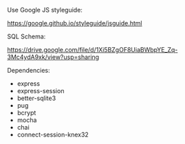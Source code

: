 Use Google JS styleguide:

https://google.github.io/styleguide/jsguide.html

SQL Schema:

https://drive.google.com/file/d/1Xi5BZgOF8UiaBWbpYE_Zq-3Mc4ydA9xk/view?usp=sharing
 
Dependencies:

- express
- express-session
- better-sqlite3
- pug
- bcrypt
- mocha
- chai
- connect-session-knex32
